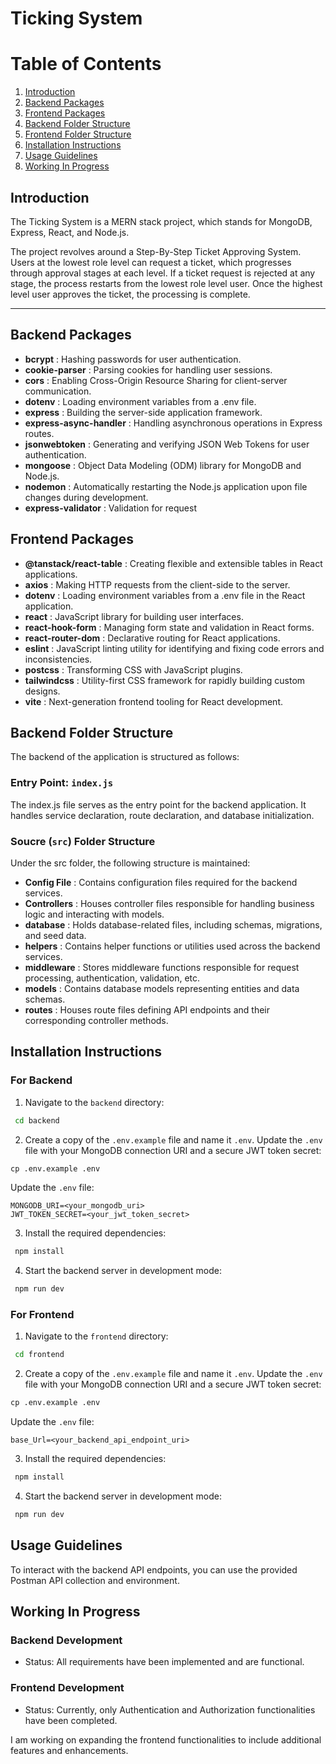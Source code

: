 # Ticking System

# Table of Contents

1. [Introduction](#introduction)
2. [Backend Packages](#backend-packages)
3. [Frontend Packages](#frontend-packages)
4. [Backend Folder Structure](#backend-folder-structure)
5. [Frontend Folder Structure](#frontend-folder-structure)
6. [Installation Instructions](#installation-instructions)
7. [Usage Guidelines](#usage-guidelines)
8. [Working In Progress](#working-in-progress)

<!-- TOC --><a name="introduction"></a>

## Introduction

The Ticking System is a MERN stack project, which stands for MongoDB, Express, React, and Node.js.

The project revolves around a Step-By-Step Ticket Approving System. Users at the lowest role level can request a ticket, which progresses through approval stages at each level. If a ticket request is rejected at any stage, the process restarts from the lowest role level user. Once the highest level user approves the ticket, the processing is complete.

---

<!-- TOC --><a name="backend-packages"></a>

## Backend Packages

- **bcrypt** : Hashing passwords for user authentication.
- **cookie-parser** : Parsing cookies for handling user sessions.
- **cors** : Enabling Cross-Origin Resource Sharing for client-server communication.
- **dotenv** : Loading environment variables from a .env file.
- **express** : Building the server-side application framework.
- **express-async-handler** : Handling asynchronous operations in Express routes.
- **jsonwebtoken** : Generating and verifying JSON Web Tokens for user authentication.
- **mongoose** : Object Data Modeling (ODM) library for MongoDB and Node.js.
- **nodemon** : Automatically restarting the Node.js application upon file changes during development.
- **express-validator** : Validation for request

<!-- TOC --><a name="frontend-packages"></a>

## Frontend Packages

- **@tanstack/react-table** : Creating flexible and extensible tables in React applications.
- **axios** : Making HTTP requests from the client-side to the server.
- **dotenv** : Loading environment variables from a .env file in the React application.
- **react** : JavaScript library for building user interfaces.
- **react-hook-form** : Managing form state and validation in React forms.
- **react-router-dom** : Declarative routing for React applications.
- **eslint** : JavaScript linting utility for identifying and fixing code errors and inconsistencies.
- **postcss** : Transforming CSS with JavaScript plugins.
- **tailwindcss** : Utility-first CSS framework for rapidly building custom designs.
- **vite** : Next-generation frontend tooling for React development.

<!-- TOC --><a name="backend-folder-structure"></a>

## Backend Folder Structure

The backend of the application is structured as follows:

### Entry Point: `index.js`

The index.js file serves as the entry point for the backend application. It handles service declaration, route declaration, and database initialization.

### Soucre (`src`) Folder Structure

Under the src folder, the following structure is maintained:

- **Config File** : Contains configuration files required for the backend services.
- **Controllers** : Houses controller files responsible for handling business logic and interacting with models.
- **database** : Holds database-related files, including schemas, migrations, and seed data.
- **helpers** : Contains helper functions or utilities used across the backend services.
- **middleware** : Stores middleware functions responsible for request processing, authentication, validation, etc.
- **models** : Contains database models representing entities and data schemas.
- **routes** : Houses route files defining API endpoints and their corresponding controller methods.

<!-- TOC --><a name="installation-instructions"></a>

## Installation Instructions

### For Backend

1. Navigate to the `backend` directory:

```cmd
 cd backend
```

2. Create a copy of the `.env.example` file and name it `.env`. Update the `.env` file with your MongoDB connection URI and a secure JWT token secret:

```cmd
cp .env.example .env
```

Update the `.env` file:

```text
MONGODB_URI=<your_mongodb_uri>
JWT_TOKEN_SECRET=<your_jwt_token_secret>
```

3. Install the required dependencies:

```cmd
 npm install
```

4. Start the backend server in development mode:

```cmd
 npm run dev
```

### For Frontend

1. Navigate to the `frontend` directory:

```cmd
 cd frontend
```

2. Create a copy of the `.env.example` file and name it `.env`. Update the `.env` file with your MongoDB connection URI and a secure JWT token secret:

```cmd
cp .env.example .env
```

Update the `.env` file:

```text
base_Url=<your_backend_api_endpoint_uri>
```

3. Install the required dependencies:

```cmd
 npm install
```

4. Start the backend server in development mode:

```cmd
 npm run dev
```

<!-- TOC --><a name="usage-guidelines"></a>

## Usage Guidelines

To interact with the backend API endpoints, you can use the provided Postman API collection and environment.

<!-- TOC --><a name="working-in-progress"></a>

## Working In Progress

### Backend Development

- Status: All requirements have been implemented and are functional.

### Frontend Development

- Status: Currently, only Authentication and Authorization functionalities have been completed.

I am working on expanding the frontend functionalities to include additional features and enhancements.
